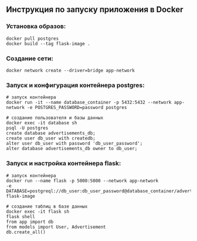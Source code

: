 ## Инструкция по запуску приложения в Docker

### Установка образов:

``````
docker pull postgres
docker build --tag flask-image .
``````

### Создание сети:

``````
docker network create --driver=bridge app-network
``````

### Запуск и конфигурация контейнера postgres:

``````
# запуск контейнера
docker run -it --name database_container -p 5432:5432 --network app-network -e POSTGRES_PASSWORD=password postgres

# создание пользователя и базы данных
docker exec -it database sh
psql -U postgres
create database advertisements_db;
create user db_user with createdb;
alter user db_user with password 'db_user_password';
alter database advertisements_db owner to db_user;
``````

### Запуск и настройка контейнера flask:

``````
# запуск контейнера
docker run --name flask -p 5000:5000 --network app-network 
-e DATABASE=postgreql://db_user:db_user_password@database_container/advertisements_db flask-image

# создание таблиц в базе данных
docker exec -it flask sh
flask shell
from app import db
from models import User, Advertisement
db.create_all()
``````